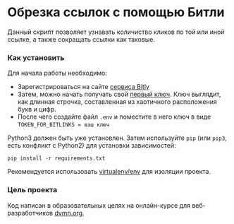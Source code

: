 # Обрезка ссылок с помощью Битли

Данный скрипт позволяет узнавать количиство кликов по той или иной ссылке, а также сокращать ссылки как таковые.

### Как установить

Для начала работы необходимо:
- Зарегистрироваться на сайте [сервиса Bitly](https://bitly.com)
- Затем, можно начать получать свой [первый ключ](https://bitly.com/a/sign_in?rd=/a/oauth_apps). Ключ выглядит, как длинная строчка, составленная из хаотичного расположения букв и цифр.
- После чего создайте файл `.env` и поместите в него ключ в виде `TOKEN_FOR_BITLINKS = ваш ключ`

Python3 должен быть уже установлен. 
Затем используйте `pip` (или `pip3`, есть конфликт с Python2) для установки зависимостей:
```
pip install -r requirements.txt
```
Рекомендуется использовать [virtualenv/env](https://docs.python.org/3/library/venv.html) для изоляции проекта.

### Цель проекта

Код написан в образовательных целях на онлайн-курсе для веб-разработчиков [dvmn.org](https://dvmn.org/).